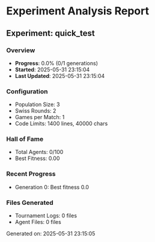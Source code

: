 # Experiment Analysis Report

## Experiment: quick_test

### Overview
- **Progress**: 0.0% (0/1 generations)
- **Started**: 2025-05-31 23:15:04
- **Last Updated**: 2025-05-31 23:15:04

### Configuration
- Population Size: 3
- Swiss Rounds: 2
- Games per Match: 1
- Code Limits: 1400 lines, 40000 chars

### Hall of Fame
- Total Agents: 0/100
- Best Fitness: 0.00

### Recent Progress
- Generation 0: Best fitness 0.0

### Files Generated
- Tournament Logs: 0 files
- Agent Files: 0 files

Generated on: 2025-05-31 23:15:05
